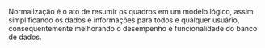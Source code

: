 Normalização é o ato de resumir os quadros em um modelo lógico, assim simplificando os dados e informações para todos e qualquer usuário, consequentemente melhorando o desempenho e funcionalidade do banco de dados.

